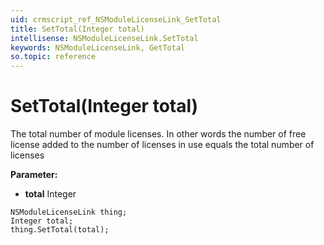 ```yaml
---
uid: crmscript_ref_NSModuleLicenseLink_SetTotal
title: SetTotal(Integer total)
intellisense: NSModuleLicenseLink.SetTotal
keywords: NSModuleLicenseLink, GetTotal
so.topic: reference
---
```


# SetTotal(Integer total)

The total number of module licenses. In other words the number of free license added to the number of licenses in use equals the total number of licenses

**Parameter:** 
 - **total** Integer

```crmscript
NSModuleLicenseLink thing;
Integer total;
thing.SetTotal(total);
```

